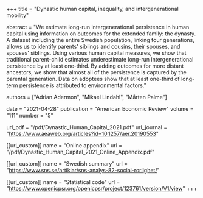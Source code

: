 +++
title = "Dynastic human capital, inequality, and intergenerational mobility"

abstract = "We estimate long-run intergenerational persistence in human capital using information on outcomes for the extended family: the dynasty. A dataset including the entire Swedish population, linking four generations, allows us to identify parents' siblings and cousins, their spouses, and spouses' siblings. Using various human capital measures, we show that traditional parent-child estimates underestimate long-run intergenerational persistence by at least one-third. By adding outcomes for more distant ancestors, we show that almost all of the persistence is captured by the parental generation. Data on adoptees show that at least one-third of long-term persistence is attributed to environmental factors."

authors = ["Adrian Adermon", "Mikael Lindahl", "Mårten Palme"]

date = "2021-04-28"
publication = "American Economic Review"
volume = "111"
number = "5"

url_pdf = "/pdf/Dynastic_Human_Capital_2021.pdf"
url_journal = "https://www.aeaweb.org/articles?id=10.1257/aer.20190553"

[[url_custom]]
name = "Online appendix"
url = "/pdf/Dynastic_Human_Capital_2021_Online_Appendix.pdf"

[[url_custom]]
name = "Swedish summary"
url = "https://www.sns.se/artiklar/sns-analys-82-social-rorlighet/"

[[url_custom]]
name = "Statistical code"
url = "https://www.openicpsr.org/openicpsr/project/123761/version/V1/view"
+++
